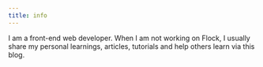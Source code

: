 ```yaml
---
title: info
---
```


I am a front-end web developer. When I am not working on Flock, I usually share my personal learnings, articles, tutorials and help others learn via this blog.
